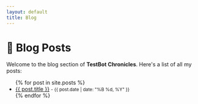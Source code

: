 ```yaml
---
layout: default
title: Blog
---
```


# 📝 Blog Posts

Welcome to the blog section of **TestBot Chronicles**. Here's a list of all my posts:

<ul>
  {% for post in site.posts %}
    <li>
      <a href="{{ post.url }}">{{ post.title }}</a>
      <small> - {{ post.date | date: "%B %d, %Y" }}</small>
    </li>
  {% endfor %}
</ul>
